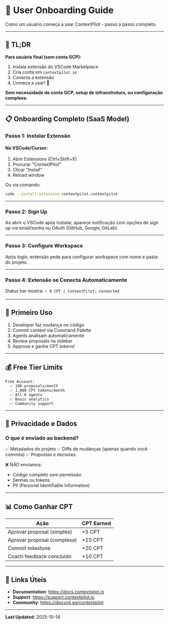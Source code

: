 # 👤 User Onboarding Guide

Como um usuário começa a usar ContextPilot - passo a passo completo.

---

## 🎯 TL;DR

**Para usuário final (sem conta GCP):**
1. Instala extensão do VSCode Marketplace
2. Cria conta em `contextpilot.io`
3. Conecta a extensão
4. Começa a usar! 🎉

**Sem necessidade de conta GCP, setup de infraestrutura, ou configuração complexa.**

---

## 📋 Onboarding Completo (SaaS Model)

### Passo 1: Instalar Extensão

#### No VSCode/Cursor:
1. Abrir Extensions (Ctrl+Shift+X)
2. Procurar "ContextPilot"
3. Clicar "Install"
4. Reload window

Ou via comando:
```bash
code --install-extension contextpilot.contextpilot
```

---

### Passo 2: Sign Up

Ao abrir o VSCode após instalar, aparece notificação com opções de sign up via email/senha ou OAuth (GitHub, Google, GitLab).

---

### Passo 3: Configure Workspace

Após login, extensão pede para configurar workspace com nome e pasta do projeto.

---

### Passo 4: Extensão se Conecta Automaticamente

Status bar mostra: `⭐ 0 CPT | ContextPilot: Connected`

---

## 🚀 Primeiro Uso

1. Developer faz mudança no código
2. Commit context via Command Palette
3. Agents analisam automaticamente
4. Review proposals na sidebar
5. Approve e ganhe CPT tokens!

---

## 💰 Free Tier Limits

```
Free Account:
  ✅ 100 proposals/month
  ✅ 1,000 CPT tokens/month
  ✅ All 6 agents
  ✅ Basic analytics
  ✅ Community support
```

---

## 🔐 Privacidade e Dados

### O que é enviado ao backend?

✅ Metadados do projeto
✅ Diffs de mudanças (apenas quando você commita)
✅ Propostas e decisões

❌ NÃO enviamos:
- Código completo sem permissão
- Senhas ou tokens
- PII (Personal Identifiable Information)

---

## 📊 Como Ganhar CPT

| Ação | CPT Earned |
|------|------------|
| Aprovar proposal (simples) | +5 CPT |
| Aprovar proposal (complexa) | +15 CPT |
| Commit milestone | +20 CPT |
| Coach feedback concluído | +10 CPT |

---

## 🔗 Links Úteis

- **Documentation**: https://docs.contextpilot.io
- **Support**: https://support.contextpilot.io
- **Community**: https://discord.gg/contextpilot

---

**Last Updated**: 2025-10-14
